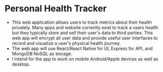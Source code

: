 # Personal Health Tracker

- This web application allows users to track metrics about their health privately. Many apps and website currently exist to track a users health but they typically store and sell their user's data to third parties. This web app will encrypt all user data and provide useful user interfaces to record and visualize a user's physical health journey.
- The web app will use React/React Native for UI, Express for API, and MongoDB NoSQL as storage.
- I intend for the app to work on mobile Android/Apple devices as well as desktop.
